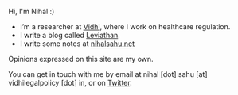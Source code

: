 Hi, I'm Nihal :) 

- I’m a researcher at [Vidhi](https://vidhilegalpolicy.in "Vidhi Centre for Legal Policy"), where I work on healthcare regulation. 
- I write a blog called [Leviathan](https://nihalsahu.substack.com). 
- I write some notes at [nihalsahu.net](https://nihalsahu.net)

Opinions expressed on this site are my own.

You can get in touch with me by email at nihal [dot] sahu [at] vidhilegalpolicy [dot] in, or on [Twitter](https://x.com/annihalated). 
